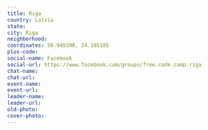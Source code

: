 ```yaml
---
title: Riga
country: Latvia
state: 
city: Riga
neighborhood: 
coordinates: 56.949398, 24.105185
plus-code:
social-name: Facebook
social-url: https://www.facebook.com/groups/free.code.camp.riga
chat-name:
chat-url:
event-name:
event-url:
leader-name:
leader-url:
old-photo: 
cover-photo:
---
```

